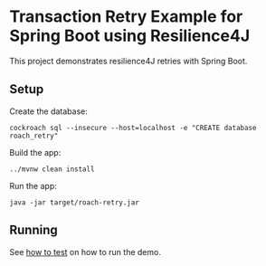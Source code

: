 # Transaction Retry Example for Spring Boot using Resilience4J

This project demonstrates resilience4J retries with Spring Boot.

## Setup

Create the database:

    cockroach sql --insecure --host=localhost -e "CREATE database roach_retry"

Build the app:

    ../mvnw clean install

Run the app:

    java -jar target/roach-retry.jar

## Running

See [how to test](../HOW-TO-TEST.md) on how to run the demo.